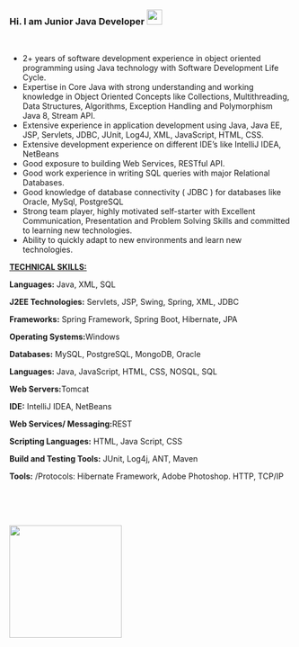 ### Hi. I am Junior Java Developer <img src=https://www.pngall.com/wp-content/uploads/2016/05/Java-PNG-Image.png width=27px>

<br/>

<ul>
	<li>2+ years of software development experience in object oriented programming using Java technology with Software Development Life Cycle.</li>
	<li>Expertise in Core Java with strong understanding and working knowledge in Object Oriented Concepts like Collections, Multithreading, Data Structures, Algorithms, Exception Handling and Polymorphism Java 8, Stream API.</li>
	<li>Extensive experience in application development using Java, Java EE, JSP, Servlets, JDBC, JUnit, Log4J, XML, JavaScript, HTML, CSS.</li>
	<li>Extensive development experience on different IDE’s like IntelliJ IDEA, NetBeans</li>
	<li>Good exposure to building Web Services, RESTful API.</li>
	<li>Good work experience in writing SQL queries with major Relational Databases.</li>
	<li>Good knowledge of database connectivity ( JDBC ) for databases like Oracle, MySql, PostgreSQL</li>
	<li>Strong team player, highly motivated self-starter with Excellent Communication, Presentation and Problem Solving Skills and committed to learning new technologies.</li>
	<li>Ability to quickly adapt to new environments and learn new technologies.</li>
</ul>

<p><u><strong>TECHNICAL SKILLS:</strong></u></p>

<p><strong>Languages:</strong> Java, XML, SQL</p>

<p><strong>J2EE Technologies:</strong> Servlets, JSP, Swing, Spring, XML, JDBC</p>

<p><strong>Frameworks:</strong> Spring Framework, Spring Boot, Hibernate, JPA</p>

<p><strong>Operating Systems:</strong>Windows</p>

<p><strong>Databases:</strong> MySQL, PostgreSQL, MongoDB, Oracle</p>

<p><strong>Languages:</strong> Java, JavaScript, HTML, CSS, NOSQL, SQL</p>

<p><strong>Web Servers:</strong>Tomcat</p>

<p><strong>IDE:</strong> IntelliJ IDEA, NetBeans</p>

<p><strong>Web Services/ Messaging:</strong>REST</p>

<p><strong>Scripting Languages:</strong> HTML, Java Script, CSS</p>

<p><strong>Build and Testing Tools:</strong> JUnit, Log4j, ANT, Maven</p>

<p><strong>Tools:</strong> /Protocols: Hibernate Framework, Adobe Photoshop. HTTP, TCP/IP</p>
         
</section>

<br><br><br>

<img src=https://miro.medium.com/max/500/1*AbiX4LwtSNozoyfypcKvEg.png width=200px> 
